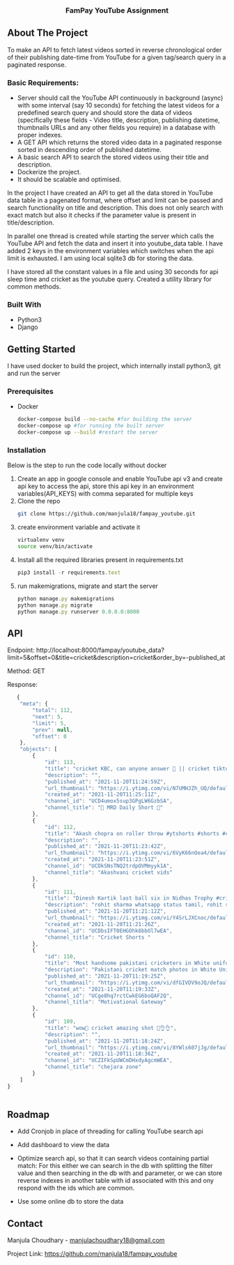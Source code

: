 <div align="center">

  <h3 align="center">FamPay YouTube Assignment</h3>

</div>


## About The Project

To make an API to fetch latest videos sorted in reverse chronological order of their publishing date-time from YouTube for a given tag/search query in a paginated response.

### Basic Requirements:

- Server should call the YouTube API continuously in background (async) with some interval (say 10 seconds) for fetching the latest videos for a predefined search query and should store the data of videos (specifically these fields - Video title, description, publishing datetime, thumbnails URLs and any other fields you require) in a database with proper indexes.
- A GET API which returns the stored video data in a paginated response sorted in descending order of published datetime.
- A basic search API to search the stored videos using their title and description.
- Dockerize the project.
- It should be scalable and optimised.

In the project I have created an API to get all the data stored in YouTube data table in a pagenated format, where offset and limit can be passed and search functionality on title and description. This does not only search with exact match but also it checks if the parameter value is present in title/description.

In parallel one thread is created while starting the server which calls the YouTube API and fetch the data and insert it into youtube_data table. I have added 2 keys in the environment variables which switches when the api limit is exhausted. I am using local sqlite3 db for storing the data.

I have stored all the constant values in a file and using 30 seconds for api sleep time and cricket as the youtube query. Created a utility library for common methods.

### Built With


* Python3
* Django

## Getting Started

I have used docker to build the project, which internally install python3, git and run the server
### Prerequisites

* Docker
  ```sh
  docker-compose build --no-cache #for building the server
  docker-compose up #for running the built server
  docker-compose up --build #restart the server
  ```

### Installation

Below is the step to run the code locally without docker
1. Create an app in google console and enable YouTube api v3 and create api key to access the api, store this api key in an environment variables(API_KEYS) with comma separated for multiple keys
2. Clone the repo
   ```sh
   git clone https://github.com/manjula18/fampay_youtube.git
   ```
3. create environment variable and activate it
   ```sh
   virtualenv venv
   source venv/bin/activate
   ```
4. Install all the required libraries present in requirements.txt
   ```js
   pip3 install -r requirements.text
   ```
5. run makemigrations, migrate and start the server
   ```js
   python manage.py makemigrations
   python manage.py migrate
   python manage.py runserver 0.0.0.0:8000
   
   ```



## API 

Endpoint: http://localhost:8000/fampay/youtube_data?limit=5&offset=0&title=cricket&description=cricket&order_by=-published_at

Method: GET

Response:

```js
   {
    "meta": {
        "total": 112,
        "next": 5,
        "limit": 5,
        "prev": null,
        "offset": 0
    },
    "objects": [
        {
            "id": 113,
            "title": "cricket KBC, can anyone answer 🤔 || cricket tiktok video, new cricket tiktok #shorts",
            "description": "",
            "published_at": "2021-11-20T11:24:59Z",
            "url_thumbnail": "https://i.ytimg.com/vi/N7UMHJZh_UQ/default.jpg",
            "created_at": "2021-11-20T11:25:11Z",
            "channel_id": "UCD4umox5sup3GPgLW6GzbSA",
            "channel_title": "👲 MRD Daily Short 👲"
        },
        {
            "id": 112,
            "title": "Akash chopra on roller throw #ytshorts #shorts #cricket",
            "description": "",
            "published_at": "2021-11-20T11:23:42Z",
            "url_thumbnail": "https://i.ytimg.com/vi/6VyK66nOea4/default.jpg",
            "created_at": "2021-11-20T11:23:51Z",
            "channel_id": "UCDkSNsTNQ2trdpOVMmyyk1A",
            "channel_title": "Akashvani cricket vids"
        },
        {
            "id": 111,
            "title": "Dinesh Kartik last ball six in Nidhas Trophy #cricket #shorts #dineshkarthik",
            "description": "rohit sharma whatsapp status tamil, rohit sharma whatsapp status full screen, rohit sharma whatsapp status telugu, rohit sharma whatsapp status malayalam, ...",
            "published_at": "2021-11-20T11:21:12Z",
            "url_thumbnail": "https://i.ytimg.com/vi/Y4SrLJXCnoc/default.jpg",
            "created_at": "2021-11-20T11:21:26Z",
            "channel_id": "UCDbsIFT0EHGOhk6bbOl7wEA",
            "channel_title": "Cricket Shorts "
        },
        {
            "id": 110,
            "title": "Most handsome pakistani cricketers in White uniforms |Pakistan cricket team photos| pakistan players",
            "description": "Pakistani cricket match photos in White Uniforms Pakistan cricket team photos most handsome pakistani cricketers Most beautiful pakistani cricketer beautiful ...",
            "published_at": "2021-11-20T11:19:25Z",
            "url_thumbnail": "https://i.ytimg.com/vi/dfGIVDV9oJQ/default_live.jpg",
            "created_at": "2021-11-20T11:19:33Z",
            "channel_id": "UCge8hq7rctCwkEG6boQAF2Q",
            "channel_title": "Motivational Gateway"
        },
        {
            "id": 109,
            "title": "wow🤔 cricket amazing shot 💯👌👌",
            "description": "",
            "published_at": "2021-11-20T11:18:24Z",
            "url_thumbnail": "https://i.ytimg.com/vi/8YWls607jJg/default.jpg",
            "created_at": "2021-11-20T11:18:36Z",
            "channel_id": "UCZIFkSpUWCmDHxdyAgcmWEA",
            "channel_title": "chejara zone"
        }
    ]
}
   
   ```



## Roadmap

- Add Cronjob in place of threading for calling YouTube search api 
- Add dashboard to view the data
- Optimize search api, so that it can search videos containing partial match: For this either we can search in the db with splitting the filter value and then searching in the db with and parameter, or we can store reverse indexes in another table with id associated with this and ony respond with the ids which are common.
    
- Use some online db to store the data

## Contact

Manjula Choudhary - manjulachoudhary18@gmail.com

Project Link: https://github.com/manjula18/fampay_youtube







